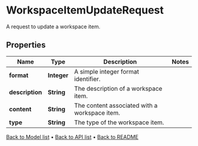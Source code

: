 

# WorkspaceItemUpdateRequest

A request to update a workspace item.

## Properties

| Name | Type | Description | Notes |
|------------ | ------------- | ------------- | -------------|
|**format** | **Integer** | A simple integer format identifier. |  |
|**description** | **String** | The description of a workspace item. |  |
|**content** | **String** | The content associated with a workspace item. |  |
|**type** | **String** | The type of the workspace item. |  |



[Back to Model list](../README.md#documentation-for-models) &#8226; [Back to API list](../README.md#documentation-for-api-endpoints) &#8226; [Back to README](../README.md)



